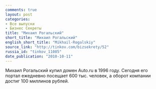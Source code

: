 ```yaml
---
comments: true
layout: post
categories:
- Все выпуски
- Бизнес Секреты
title: "Михаил Рогальский"
short_title: "Михаил Рогальский"
english_short_title: "Mikhail-Rogalskiy"
source_link: "http://tinkov.com/bizsekrety/52"
russia_id: "tinkov_11085"
date_publication: "2010-10-11"
---
```

Михаил Рогальский купил домен Auto.ru в 1996 году. Сегодня его портал ежедневно посещает 600 тыс. человек, а оборот компании достиг 100 миллинов рублей.
